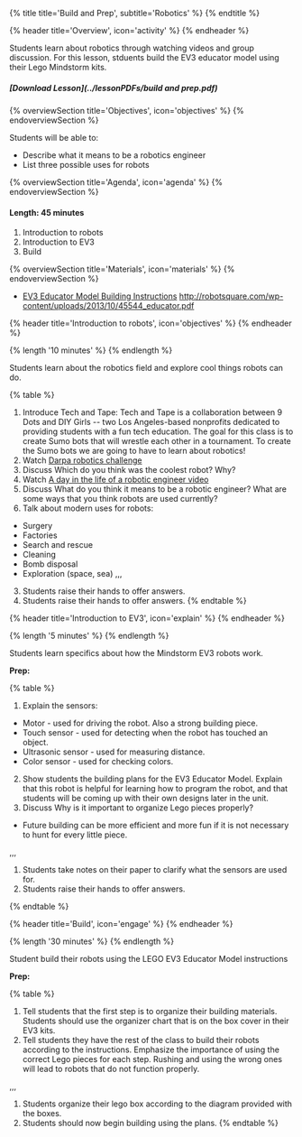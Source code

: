 {% title title='Build and Prep', subtitle='Robotics' %}
{% endtitle %}

{% header title='Overview', icon='activity' %}
{% endheader %}

Students learn about robotics through watching videos and group discussion. For this lesson, stduents build the EV3 educator model using their Lego Mindstorm kits.

##### [Download Lesson](../lessonPDFs/build and prep.pdf)

{% overviewSection title='Objectives', icon='objectives' %}
{% endoverviewSection %}

Students will be able to:
  - Describe what it means to be a robotics engineer
  - List three possible uses for robots

{% overviewSection title='Agenda', icon='agenda' %}
{% endoverviewSection %}

#### Length: 45 minutes

1. Introduction to robots
2. Introduction to EV3
3. Build

{% overviewSection title='Materials', icon='materials' %}
{% endoverviewSection %}

- [EV3 Educator Model Building Instructions](http://robotsquare.com/wp-content/uploads/2013/10/45544_educator.pdf)
http://robotsquare.com/wp-content/uploads/2013/10/45544_educator.pdf

{% header title='Introduction to robots', icon='objectives' %}
{% endheader %}

{% length '10 minutes' %}
{% endlength %}

Students learn about the robotics field and explore cool things robots can do.

{% table %}

1) Introduce Tech and Tape: Tech and Tape is a collaboration between 9 Dots and DIY Girls -- two Los Angeles-based nonprofits dedicated to providing students with a fun tech education. The goal for this class is to create Sumo bots that will wrestle each other in a tournament. To create the Sumo bots we are going to have to learn about robotics!
2) Watch [Darpa robotics challenge][video1]
3) Discuss Which do you think was the coolest robot? Why?
4) Watch [A day in the life of a robotic engineer video][video2]
5) Discuss What do you think it means to be a robotic engineer? What are some ways that you think robots are used currently?
6) Talk about modern uses for robots:
  - Surgery
  - Factories
  - Search and rescue
  - Cleaning
  - Bomb disposal
  - Exploration (space, sea)
,,,

3) Students raise their hands to offer answers.
5) Students raise their hands to offer answers.
{% endtable %}


{% header title='Introduction to EV3', icon='explain' %}
{% endheader %}

{% length '5 minutes' %}
{% endlength %}

Students learn specifics about how the Mindstorm EV3 robots work.

**Prep:**

{% table %}
1) Explain the sensors:
  - Motor - used for driving the robot. Also a strong building piece.
  - Touch sensor - used for detecting when the robot has touched an object.
  - Ultrasonic sensor - used for measuring distance.
  - Color sensor - used for checking colors.
2) Show students the building plans for the EV3 Educator Model. Explain that this robot is helpful for learning how to program the robot, and that students will be coming up with their own designs later in the unit.
3) Discuss Why is it important to organize Lego pieces properly?
  - Future building can be more efficient and more fun if it is not necessary to hunt for every little piece.

,,,

1) Students take notes on their paper to clarify what the sensors are used for.
3) Students raise their hands to offer answers.

{% endtable %}

{% header title='Build', icon='engage' %}
{% endheader %}

{% length '30 minutes' %}
{% endlength %}

Student build their robots using the LEGO EV3 Educator Model instructions

**Prep:**

{% table %}

1) Tell students that the first step is to organize their building materials. Students should use the organizer chart that is on the box cover in their EV3 kits.
2) Tell students they have the rest of the class to build their robots according to the instructions. Emphasize the importance of using the correct Lego pieces for each step. Rushing and using the wrong ones will lead to robots that do not function properly.

,,,

1) Students organize their lego box according to the diagram provided with the boxes.
2) Students should now begin building using the plans.
{% endtable %}

[video1]: https://www.youtube.com/watch?v=8P9geWwi9e0
[video2]: https://www.youtube.com/watch?v=7trO3sQzmf8
